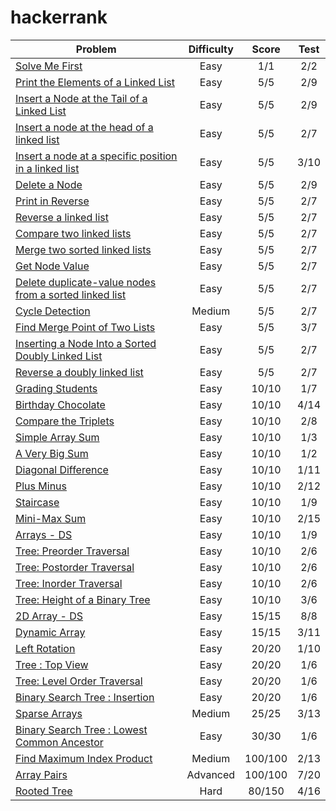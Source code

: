 # hackerrank

| Problem                                                                           | Difficulty    | Score   | Test |
| --------------------------------------------------------------------------------- |:-------------:|:-------:|:----:|
| [Solve Me First](https://www.hackerrank.com/challenges/solve-me-first)            | Easy          | 1/1   | 2/2  |
| [Print the Elements of a Linked List](https://www.hackerrank.com/challenges/print-the-elements-of-a-linked-list)            | Easy          | 5/5     | 2/9  |
| [Insert a Node at the Tail of a Linked List](https://www.hackerrank.com/challenges/insert-a-node-at-the-tail-of-a-linked-list)            | Easy          | 5/5     | 2/9  |
| [Insert a node at the head of a linked list](https://www.hackerrank.com/challenges/insert-a-node-at-the-head-of-a-linked-list)            | Easy          | 5/5     | 2/7  |
| [Insert a node at a specific position in a linked list](https://hackerrank.com/challenges/insert-a-node-at-a-specific-position-in-a-linked-list)            | Easy          | 5/5     | 3/10  |
| [Delete a Node](https://hackerrank.com/challenges/delete-a-node-from-a-linked-list)            | Easy          | 5/5     | 2/9  |
| [Print in Reverse](https://www.hackerrank.com/challenges/print-the-elements-of-a-linked-list-in-reverse)            | Easy          | 5/5     | 2/7  |
| [Reverse a linked list](https://www.hackerrank.com/challenges/reverse-a-linked-list)            | Easy          | 5/5     | 2/7  |
| [Compare two linked lists](https://www.hackerrank.com/challenges/compare-two-linked-lists)            | Easy          | 5/5     | 2/7  |
| [Merge two sorted linked lists](https://www.hackerrank.com/challenges/merge-two-sorted-linked-lists)            | Easy          | 5/5     | 2/7  |
| [Get Node Value](https://www.hackerrank.com/challenges/get-the-value-of-the-node-at-a-specific-position-from-the-tail)            | Easy          | 5/5     | 2/7  |
| [Delete duplicate-value nodes from a sorted linked list](https://www.hackerrank.com/challenges/delete-duplicate-value-nodes-from-a-sorted-linked-list)            | Easy          | 5/5     | 2/7  |
| [Cycle Detection](https://www.hackerrank.com/challenges/detect-whether-a-linked-list-contains-a-cycle)            | Medium          | 5/5     | 2/7  |
| [Find Merge Point of Two Lists](https://www.hackerrank.com/challenges/find-the-merge-point-of-two-joined-linked-lists)            | Easy          | 5/5     | 3/7  |
| [Inserting a Node Into a Sorted Doubly Linked List](https://www.hackerrank.com/challenges/insert-a-node-into-a-sorted-doubly-linked-list)            | Easy          | 5/5     | 2/7  |
| [Reverse a doubly linked list](https://www.hackerrank.com/challenges/reverse-a-doubly-linked-list)            | Easy          | 5/5     | 2/7  |
| [Grading Students](https://www.hackerrank.com/challenges/grading)                 | Easy          | 10/10   | 1/7  |
| [Birthday Chocolate](https://www.hackerrank.com/challenges/the-birthday-bar)      | Easy          | 10/10   | 4/14  |
| [Compare the Triplets](https://www.hackerrank.com/challenges/compare-the-triplets)         | Easy          | 10/10   | 2/8  |
| [Simple Array Sum](https://www.hackerrank.com/challenges/simple-array-sum)        | Easy          | 10/10   | 1/3  |
| [A Very Big Sum](https://www.hackerrank.com/challenges/a-very-big-sum)            | Easy          | 10/10   | 1/2  |
| [Diagonal Difference](https://www.hackerrank.com/challenges/diagonal-difference)  | Easy          | 10/10   | 1/11  |
| [Plus Minus](https://www.hackerrank.com/challenges/plus-minus)                    | Easy          | 10/10   | 2/12 |
| [Staircase](https://www.hackerrank.com/challenges/staircase)                      | Easy          | 10/10   | 1/9  |
| [Mini-Max Sum](https://www.hackerrank.com/challenges/mini-max-sum)                | Easy          | 10/10   | 2/15 |
| [Arrays - DS](https://www.hackerrank.com/challenges/arrays-ds)                    | Easy          | 10/10   | 1/9  |
| [Tree: Preorder Traversal](https://www.hackerrank.com/challenges/tree-preorder-traversal)            | Easy          | 10/10   | 2/6  |
| [Tree: Postorder Traversal](https://www.hackerrank.com/challenges/tree-postorder-traversal)            | Easy          | 10/10   | 2/6  |
| [Tree: Inorder Traversal](https://www.hackerrank.com/challenges/tree-inorder-traversal)            | Easy          | 10/10   | 2/6  |
| [Tree: Height of a Binary Tree](https://www.hackerrank.com/challenges/tree-height-of-a-binary-tree)            | Easy          | 10/10   | 3/6  |
| [2D Array - DS](https://www.hackerrank.com/challenges/2d-array)                   | Easy          | 15/15   | 8/8  |
| [Dynamic Array](https://www.hackerrank.com/challenges/dynamic-array)              | Easy          | 15/15   | 3/11 |
| [Left Rotation](https://www.hackerrank.com/challenges/array-left-rotation)        | Easy          | 20/20   | 1/10 |
| [Tree : Top View](https://www.hackerrank.com/challenges/tree-top-view)            | Easy          | 20/20   | 1/6  |
| [Tree: Level Order Traversal](https://www.hackerrank.com/challenges/tree-level-order-traversal)    | Easy          | 20/20   | 1/6  |
| [Binary Search Tree : Insertion](https://www.hackerrank.com/challenges/binary-search-tree-insertion)    | Easy          | 20/20   | 1/6  |
| [Sparse Arrays](https://www.hackerrank.com/challenges/sparse-arrays)              | Medium        | 25/25   | 3/13 |
| [Binary Search Tree : Lowest Common Ancestor](https://www.hackerrank.com/challenges/binary-search-tree-lowest-common-ancestor)    | Easy          | 30/30   | 1/6  |
| [Find Maximum Index Product](https://www.hackerrank.com/challenges/find-maximum-index-product)          | Medium      | 100/100 | 2/13 |
| [Array Pairs](https://www.hackerrank.com/challenges/array-pairs)                  | Advanced      | 100/100 | 7/20 |
| [Rooted Tree](https://www.hackerrank.com/challenges/rooted-tree)                  | Hard          | 80/150  | 4/16 |